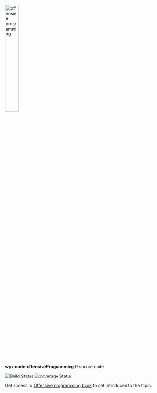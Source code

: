 <image src='./vignettes/op-hexsticker-transparent.png' alt='offensive programming' width='30%'/>

**wyz.code.offensiveProgramming** R source code

[![Build Status](https://travis-ci.com/neonira/wyz.code.offensiveProgramming.svg?branch=master)](https://travis-ci.com/neonira/wyz.code.offensiveProgramming) [![coverage Status](https://codecov.io/gh/neonira/wyz.code.offensiveProgramming/coverage.svg?branch=master)](https://codecov.io/gh/neonira/wyz.code.offensiveProgramming)

Get access to [Offensive programming book](https://neonira.github.io/offensiveProgrammingBook/) to get introduced to the topic. 
